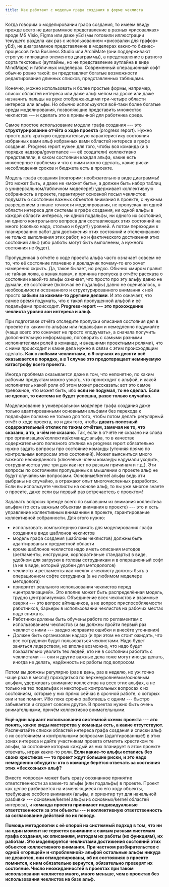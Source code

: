 ```yaml
---
title: Как работают с моделью графа создания в форме чеклиста
---
```


Когда говорим о моделировании графа создания, то имеем ввиду прежде
всего не диаграммное представление в разных «рисовалках» вроде MS Visio,
Figma или даже yEd (мы готовили иллюстрации текущего раздела как раз с
использованием «рисовалки для графов» yEd), не диаграммное представление
в моделерах каких-то бизнес-процессов типа Business Studio или ArchiMate
(они поддерживают строгую типизацию элементов диаграммы), а
представление в разного сорта текстовых (аутлайны, но не представление
аутлайна в виде MindMaps) и табличных моделерах. Современный
операционный софт обычно ровно такой: он представляет богатые
возможности редактирования длинных списков, представленных таблицами.

Конечно, можно использовать и более простые формы, например, список
областей интереса или даже альф мелом на доске или даже назначить пальцы
на руке отображающими три-четыре области интереса или альфы. Но обычно
используются всё-таки более богатые среды моделирования, позволяющие
представить множество чеклистов --- и сделать это в привычной для
работника среде.

Самое простое использование модели графа создания --- это
**структурирование отчёта о ходе проекта** (progress report). Нужно
просто дать краткую содержательную характеристику состояния избранных
вами альф избранных вами областей интереса в графе создания. Progress
report нужен для того, чтобы вся команда (и в порядке
надзора/governance --- её создатели) коллективно представляли, в каком
состоянии каждая альфа, какие есть инженерные проблемы и что с ними
можно сделать, какие риски несоблюдения сроков и бюджета есть в проекте.

Модель графа создания (повторим: необязательно в виде диаграммы! Это
может быть, и даже не «может быть», а должен быть набор таблиц в
универсальном/табличном моделере!) удерживает коллективную собранность в
проекте, гарантирует основной посыл чеклистов: подумать о состоянии
важных объектов внимания в проекте, с нужным разрешением в плане
точности моделирования, не пропуская ни одной области интереса для
системы в графе создания, ни одной альфы в каждой области интереса, ни
одной подальфы, ни одного их состояния, ни одного контрольного вопроса
для составляющих этих состояний на много (сколько надо, столько и
будет!) уровней. А потом переходим к планированию работ для достижения
этих состояний и отслеживанию не только выполнения этих работ, но и
фактического достижения этих состояний альф (ибо работы могут быть
выполнены, а нужного состояния не будет).

Пропущенная в отчёте о ходе проекта альфа часто означает совсем не то,
что её состояние плачевно и докладчик почему-то его хочет намеренно
скрыть. Да, такое бывает, но редко. Обычно «миром правит не тайная ложа,
а явная лажа», и причина пропуска в отчёте рассказа о состоянии какой-то
альфы означает, что просто про эту альфу давно не думали, её состояние
(включая её подальфы) давно не оценивалось, о необходимости осознанного
и структурированного внимания к ней просто **забыли** **за какими-то
другими делами**. И это означает, что самое время подумать, что с такой
пропущенной альфой и её подальфами происходит. **Progress-report ---**
**это прохождение чеклиста** **уровня зон интереса и альф.**

При подготовке отчёта отследите пропуски описания состояния дел в
проекте по каким-то альфам или подальфам и немедленно подумайте (чаще
всего это означает не просто «подумать», а сначала получить
дополнительную информацию, поговорить с самыми разными исполнителями
ролей в команде, и внешними проектными ролями), что с ними происходит и
какие дела нужно в связи с этим происходящим сделать. **Как с любыми
чеклистами,** **в 9 случаях из десяти** **всё оказывается в порядке, а в
1 случае это предотвращает неминуемую катастрофу** **всего проекта.**

Иногда проблема оказывается даже в том, что непонятно, по каким рабочим
продуктам можно узнать, что происходит с альфой, и какой исполнитель
какой роли об этом может рассказать: вот это самое тревожное, что может
быть, ибо **если не подумал, то не сделал.** **Если не сделал, то
система не** **будет** **успешна, разве только случайно.**

Моделирование в универсальном моделере графа создания даже только
адаптированными основными альфами без перехода к подальфам полезно не
только для того, чтобы потом делать регулярный отчёт о ходе проекта, но
и для того, чтобы **давать полезный** **содержательный** **отклик по
таким отчётам, замечая не то, что сказано, а то, о чём не сказано.**
Так, если в отчёте не сказано ни слова про
организацию/коллектив/команду::альфа, то в качестве содержательного
полезного отклика на progress report обязательно нужно задать вопросы
про состояние команды (уточняя прямо по контрольным вопросам этих
состояний). Может выясниться много важного неожиданного (ключевые члены
команды надумали уходить, сотрудничества уже три дня как нет по разным
причинам и т.д.). Эти вопросы по состояниям пропущенных в мышлении о
проекте альф не будут случайными вопросами. Основные/kernel альфы ведь
эти выбраны не случайно, а отражают опыт многочисленных разработок. Если
вы используете чеклисты на основе альф, то вы уже многое знаете о
проекте, даже если вы первый раз встречаетесь с проектом!

Задавать вопросы прежде всего по выпавшим из внимания коллектива альфам
(то есть важным объектам внимания в проекте) --- это и есть управление
коллективным вниманием в проекте, гарантирование коллективной
собранности. Для этого нужно:

-   использовать компьютерную память для моделирования графа создания в
    виде шаблонов чеклистов
-   модель графа создания (шаблоны чеклистов) должны быть адаптированы к
    предметной области
-   кроме шаблонов чеклистов надо иметь описания методов (регламенты,
    инструкции, корпоративные стандарты) в виде, удобном для загрузки в
    головы сотрудникам и в операционный софт (а не в виде, который
    удобен для методологов)
-   чеклисты и регламенты как «хелп» к чеклисту должны быть в
    операционном софте сотрудника (а не любимом моделере методолога)
-   приоритет реального использования чеклистов перед «централизацией».
    Это вполне может быть распределённая модель, трудно централизуемая.
    Объединение всех чеклистов и взаимные сверки --- это вопрос
    айтишников, а не вопрос приспособляемости работников, барьеры в
    использовании чеклистов на рабочих местах надо снижать.
-   Работники должны быть обучены работе по регламентам с использованием
    чеклистов (и вы должны пройти первый раз чеклист с ними --- заодно
    исправите ошибки и внесёте уточнения)
-   Должен быть организован надзор (и при этом не стоит ожидать, что все
    сотрудники будут пользоваться чеклистами. Надо будет заняться
    лидерством, но вполне возможно, что надо будет показательно уволить
    тех людей, кто не в состоянии работать с чеклистами --- они и другие
    важные дела тоже могут иногда делать, иногда не делать, надёжность
    их работы под вопросом.

Потом вы должны регулярно (раз в день, раз в неделю, но уж точно чаще
раза в месяц!) проходиться по верхнеуровневым/основным альфам,
удерживать внимание коллектива на всех этих альфах, а не только на тех
подальфах и некоторых контрольных вопросах к их состояниям, которые у
них прямо сейчас в срочной работе, о которых они и так помнят. Ибо пока
срочно работаешь с одним --- быстро забывается и сгорает совсем другое.
В проектах нужно быть очень внимательными, причём коллективно
внимательными.

**Ещё один вариант использования системной схемы проекта ---** **это
понять, какие** **виды мастерства** **у команды** **есть, а какие
отсутствуют.** Распечатайте списки областей интереса графа создания и
списки альф с их состоянием и контрольными вопросами (адаптированные!) в
этих зонах интереса и дайте участникам проекта отметить крестиком те
альфы, за состояние которых каждый из них планирует в этом проекте
отвечать, играя какие-то роли. **Если какие-то альфы остались без своих
крестиков ---** **то проект ждут большие риски, и это надо немедленно
обсудить: кто в команде берётся отвечать за состояния** **этих**
**«бесхозных»** **альф?**

Вместо «опроса» может быть сразу осознанное принятие ответственности за
какие-то альфы (или подальфы) в проекте. Проект как целое разбивается на
изменяющиеся по его ходу объекты, требующие особого внимания (альфы, и
ориентир тут для начальной разбивки --- основные/kernel альфы из
основных/kernel областей интереса), и **команда проекта принимает
индивидуальные ответственности за эти объекты ---** **и коллективную
ответственность за согласование действий по их поводу.**

**Помощь методологии с её опорой на системный подход в том, что** **ни
на один момент не теряется** **внимание к самым разным системам графа
создания, их описаниям, методам их работы (их функциям), их работам. Это
моделируется чеклистами достижения состояний этих объектов коллективного
внимания.** **При частном разбирательстве с одной** **«горящей» и
«проблемной»** **альфой** **остальные альфы** **никуда не деваются, они
отмоделированы, об их состояниях** **в проекте** **помнится, к ним
обязательно вернутся, обязательно** **проверят** **их состояние. Число
неожиданностей в проектах при таком использовании чеклистов много, много
меньше, чем в проектах без использования чеклистов на базе альф.**

